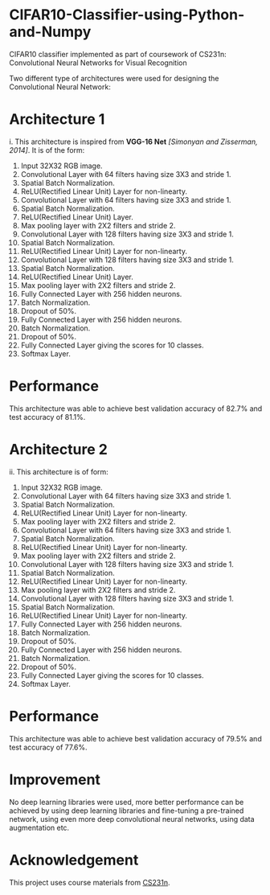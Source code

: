 # CIFAR10-Classifier-using-Python-and-Numpy
CIFAR10 classifier implemented as part of coursework of CS231n: Convolutional Neural Networks for Visual Recognition  

Two different type of architectures were used for designing the Convolutional Neural Network:  
# Architecture 1
i. This architecture is inspired from **VGG-16 Net** *[Simonyan and Zisserman, 2014]*. It is of the form:  
  1. Input 32X32 RGB image.    
  2. Convolutional Layer with 64 filters having size 3X3 and stride 1.  
  3. Spatial Batch Normalization.    
  4. ReLU(Rectified Linear Unit) Layer for non-linearty.  
  5. Convolutional Layer with 64 filters having size 3X3 and stride 1.  
  6. Spatial Batch Normalization.    
  7. ReLU(Rectified Linear Unit) Layer.   
  8. Max pooling layer with 2X2 filters and stride 2.  
  9. Convolutional Layer with 128 filters having size 3X3 and stride 1.  
  10. Spatial Batch Normalization.    
  11. ReLU(Rectified Linear Unit) Layer for non-linearty.  
  12. Convolutional Layer with 128 filters having size 3X3 and stride 1.  
  13. Spatial Batch Normalization.    
  14. ReLU(Rectified Linear Unit) Layer.  
  15. Max pooling layer with 2X2 filters and stride 2.  
  16. Fully Connected Layer with 256 hidden neurons.  
  17. Batch Normalization.  
  18. Dropout of 50%.  
  19. Fully Connected Layer with 256 hidden neurons.  
  20. Batch Normalization. 
  21. Dropout of 50%.
  22. Fully Connected Layer giving the scores for 10 classes. 
  23. Softmax Layer.  

# Performance  
This architecture was able to achieve best validation accuracy of 82.7% and test accuracy of 81.1%.  
  
# Architecture 2  
ii. This architecture is of form:    
  1. Input 32X32 RGB image.      
  2. Convolutional Layer with 64 filters having size 3X3 and stride 1.    
  3. Spatial Batch Normalization.      
  4. ReLU(Rectified Linear Unit) Layer for non-linearty.    
  5. Max pooling layer with 2X2 filters and stride 2.    
  6. Convolutional Layer with 64 filters having size 3X3 and stride 1.        
  7. Spatial Batch Normalization.    
  8. ReLU(Rectified Linear Unit) Layer for non-linearty.    
  9. Max pooling layer with 2X2 filters and stride 2.    
  10. Convolutional Layer with 128 filters having size 3X3 and stride 1.          
  11. Spatial Batch Normalization.    
  12. ReLU(Rectified Linear Unit) Layer for non-linearty.   
  13. Max pooling layer with 2X2 filters and stride 2.    
  14. Convolutional Layer with 128 filters having size 3X3 and stride 1.   
  15. Spatial Batch Normalization.   
  16. ReLU(Rectified Linear Unit) Layer for non-linearty.    
  17. Fully Connected Layer with 256 hidden neurons.      
  18. Batch Normalization.   
  19. Dropout of 50%.  
  20. Fully Connected Layer with 256 hidden neurons.      
  21. Batch Normalization.   
  22. Dropout of 50%.    
  23. Fully Connected Layer giving the scores for 10 classes.  
  24. Softmax Layer.  

# Performance
This architecture was able to achieve best validation accuracy of 79.5% and test accuracy of 77.6%.  

# Improvement  
No deep learning libraries were used, more better performance can be achieved by using deep learning libraries and fine-tuning a pre-trained network, using even more deep convolutional neural networks, using data augmentation etc.  
  
# Acknowledgement  
This project uses course materials from [CS231n](http://cs231n.stanford.edu/).  
